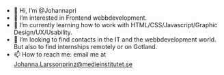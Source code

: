 - 👋 Hi, I’m @Johannapri
- 👀 I’m interested in Frontend webbdevelopment.
- 🌱 I’m currently learning how to work with HTML/CSS/Javascript/Graphic Design/UX/Usability.
- 💞️ I’m looking to find contacts in the IT and the webbdevelopment world. But also to find internships remotely or on Gotland.
- 📫 How to reach me: email me at Johanna.Larssonprinz@medieinstitutet.se

<!---
JohannaPri/JohannaPri is a ✨ special ✨ repository because its `README.md` (this file) appears on your GitHub profile.
You can click the Preview link to take a look at your changes.
--->
